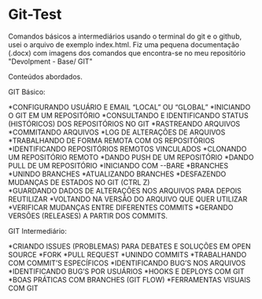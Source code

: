 # Git-Test

Comandos básicos a intermediários usando o terminal do git e o github, usei o arquivo de exemplo index.html.
Fiz uma pequena documentação (.docx) com imagens dos comandos que encontra-se no meu repositório "Devolpment - Base/ GIT"

Conteúdos abordados.

GIT Básico:

*CONFIGURANDO USUÁRIO E EMAIL “LOCAL” OU “GLOBAL”
*INICIANDO O GIT EM UM REPOSITÓRIO
*CONSULTANDO E IDENTIFICANDO STATUS (HISTÓRICOS) DOS REPOSITÓRIOS NO GIT
*RASTREANDO ARQUIVOS
*COMMITANDO ARQUIVOS 
*LOG DE ALTERAÇÕES DE ARQUIVOS
*TRABALHANDO DE FORMA REMOTA COM OS REPOSITÓRIOS
*IDENTIFICANDO REPOSITÓRIOS REMOTOS VINCULADOS
*CLONANDO UM REPOSITÓRIO REMOTO 
*DANDO PUSH DE UM REPOSITÓRIO 
*DANDO PULL DE UM REPOSITÓRIO 
*INICIANDO COM --BARE
*BRANCHES
*UNINDO BRANCHES
*ATUALIZANDO BRANCHES
*DESFAZENDO MUDANÇAS DE ESTADOS NO GIT (CTRL Z)  
*GUARDANDO DADOS DE ALTERAÇÕES NOS ARQUIVOS PARA DEPOIS REUTILIZAR
*VOLTANDO NA VERSÃO DO ARQUIVO QUE QUER UTILIZAR
*VERIFICAR MUDANÇAS ENTRE DIFERENTES COMMITS
*GERANDO VERSÕES (RELEASES) A PARTIR DOS COMMITS.

GIT Intermediário:

*CRIANDO ISSUES (PROBLEMAS) PARA DEBATES E SOLUÇÕES EM OPEN SOURCE
*FORK
*PULL REQUEST
*UNINDO COMMITS 
*TRABALHANDO COM COMMIT’S ESPECÍFICOS
*IDENTIFICANDO BUG’S NOS ARQUIVOS
*IDENTIFICANDO BUG’S POR USUÁRIOS
*HOOKS E DEPLOYS COM GIT
*BOAS PRÁTICAS COM BRANCHES (GIT FLOW)
*FERRAMENTAS VISUAIS COM GIT
